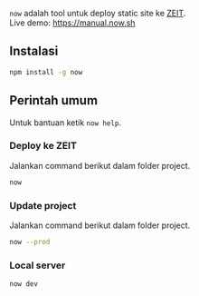 `now` adalah tool untuk deploy static site ke [ZEIT](https://zeit.co).  
Live demo: https://manual.now.sh

## Instalasi
```bash
npm install -g now
```

## Perintah umum
Untuk bantuan ketik `now help`.

### Deploy ke ZEIT
Jalankan command berikut dalam folder project.
```bash
now
```

### Update project
Jalankan command berikut dalam folder project.
```bash
now --prod
```

### Local server
```bash
now dev
```